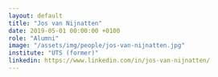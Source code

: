 ```yaml
---
layout: default
title: "Jos van Nijnatten"
date: 2019-05-01 00:00:00 +0100
role: "Alumni"
image: "/assets/img/people/jos-van-nijnatten.jpg"
institute: "UTS (former)"
linkedin: https://www.linkedin.com/in/jos-van-nijnatten/
---
```

